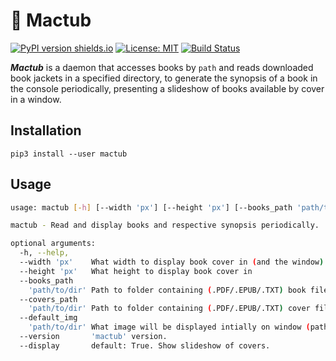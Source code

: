 # :green_book: Mactub

[![PyPI version shields.io](https://img.shields.io/pypi/v/0.0.1)](https://pypi.python.org/pypi/ansicolortags/)
[![License: MIT](https://img.shields.io/badge/License-MIT-yellow.svg)](https://opensource.org/licenses/MIT)
[![Build Status](https://img.shields.io/travis/com/yaqoah/Mactub)](https://app.travis-ci.com/github/yaqoah/Mactub)

***Mactub*** is a daemon that accesses books by ```path``` 
and reads downloaded book jackets in a specified directory, 
to generate the synopsis of a book in the console periodically,
presenting a slideshow of books available by cover in a window.

## Installation

    pip3 install --user mactub

## Usage 

```bash
usage: mactub [-h] [--width 'px'] [--height 'px'] [--books_path 'path/to/dir'] [--covers_path 'path/to/dir'] [--default_img 'path/to/dir'] [--version]

mactub - Read and display books and respective synopsis periodically.

optional arguments: 
  -h, --help,
  --width 'px'    What width to display book cover in (and the window).
  --height 'px'   What height to display book cover in
  --books_path 
    'path/to/dir' Path to folder containing (.PDF/.EPUB/.TXT) book files.
  --covers_path 
    'path/to/dir' Path to folder containing (.PDF/.EPUB/.TXT) cover files.
  --default_img 
    'path/to/dir' What image will be displayed intially on window (path)
  --version       'mactub' version.
  --display       default: True. Show slideshow of covers.
    
```
